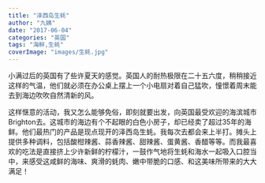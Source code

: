 ```yaml
---
title: "泽西岛生蚝"
author: "九姨"
date: "2017-06-04"
categories: "英国"
tags: "海鲜,生蚝"
coverImage: "images/生蚝.jpg"
---
```


小满过后的英国有了些许夏天的感觉。英国人的耐热极限在二十五六度，稍稍接近这样的气温，他们就必须在办公桌上摆上一个小电扇对着自己猛吹，憧憬着周末能去到海边吹吹自然清新的风。

这样惬意的活动，我又怎么能够免俗，即刻就要出发，向英国最受欢迎的海滨城市Brighton去。这城市的海边有个不起眼的白色小房子，却已经卖了超过35年的海鲜。他们最热门的产品是现点现开的泽西岛生蚝。我每次去都会来上半打。摊头上提供多种调料，包括酸柑辣酱、蒜香辣酱、甜辣酱、蛋黄酱、香醋等等。而我最喜欢的吃法是直接挤上少许新鲜的柠檬汁，一鼓作气地将生蚝和海水一起吸入口腔当中，来感受这咸鲜的海味、爽滑的蚝肉、嫩中带脆的口感、和这美味所带来的大大满足！
